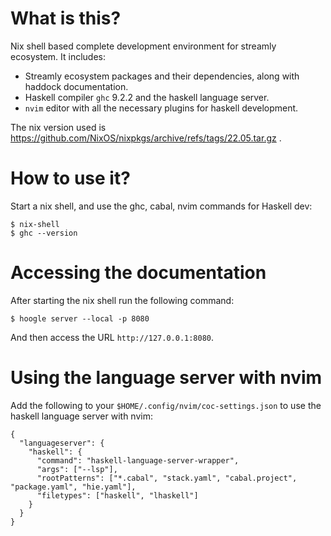 # What is this?

Nix shell based complete development environment for streamly ecosystem. It
includes:

* Streamly ecosystem packages and their dependencies, along with
  haddock documentation.
* Haskell compiler `ghc` 9.2.2 and the haskell language server.
* `nvim` editor with all the necessary plugins for haskell development.

The nix version used is
https://github.com/NixOS/nixpkgs/archive/refs/tags/22.05.tar.gz .

# How to use it?

Start a nix shell, and use the ghc, cabal, nvim commands for Haskell dev:

```
$ nix-shell
$ ghc --version
```

# Accessing the documentation

After starting the nix shell run the following command:

```
$ hoogle server --local -p 8080
```

And then access the URL `http://127.0.0.1:8080`.

# Using the language server with nvim

Add the following to your `$HOME/.config/nvim/coc-settings.json` to use the
haskell language server with nvim:

```
{
  "languageserver": {
    "haskell": {
      "command": "haskell-language-server-wrapper",
      "args": ["--lsp"],
      "rootPatterns": ["*.cabal", "stack.yaml", "cabal.project", "package.yaml", "hie.yaml"],
      "filetypes": ["haskell", "lhaskell"]
    }
  }
}
```
